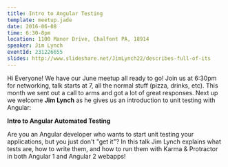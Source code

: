 ```yaml
---
title: Intro to Angular Testing
template: meetup.jade
date: 2016-06-08
time: 6:30-8pm
location: 1100 Manor Drive, Chalfont PA, 18914
speaker: Jim Lynch
eventId: 231226655
slides: http://www.slideshare.net/JimLynch22/describes-full-of-its
---
```


Hi Everyone! We have our June meetup all ready to go! Join us at 6:30pm for
networking, talk starts at 7, all the normal stuff (pizza, drinks, etc). This
month we sent out a call to arms and got a lot of great responses.  Next up we
welcome __Jim Lynch__ as he gives us an introduction to unit testing with
Angular:

__Intro to Angular Automated Testing__

Are you an Angular developer who wants to start unit testing your applications,
but you just don't "get it"? In this talk Jim Lynch explains what tests are,
how to write them, and how to run them with Karma & Protractor in both Angular
1 and Angular 2 webapps!

